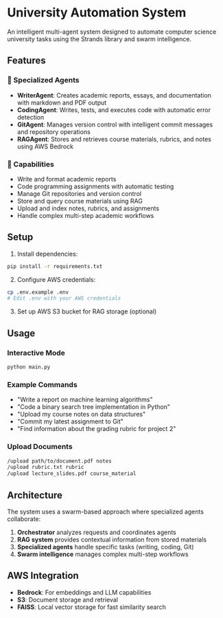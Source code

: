 # University Automation System

An intelligent multi-agent system designed to automate computer science university tasks using the Strands library and swarm intelligence.

## Features

### 🤖 Specialized Agents

- **WriterAgent**: Creates academic reports, essays, and documentation with markdown and PDF output
- **CodingAgent**: Writes, tests, and executes code with automatic error detection
- **GitAgent**: Manages version control with intelligent commit messages and repository operations
- **RAGAgent**: Stores and retrieves course materials, rubrics, and notes using AWS Bedrock

### 🎯 Capabilities

- Write and format academic reports
- Code programming assignments with automatic testing
- Manage Git repositories and version control
- Store and query course materials using RAG
- Upload and index notes, rubrics, and assignments
- Handle complex multi-step academic workflows

## Setup

1. Install dependencies:
```bash
pip install -r requirements.txt
```

2. Configure AWS credentials:
```bash
cp .env.example .env
# Edit .env with your AWS credentials
```

3. Set up AWS S3 bucket for RAG storage (optional)

## Usage

### Interactive Mode
```bash
python main.py
```

### Example Commands

- "Write a report on machine learning algorithms"
- "Code a binary search tree implementation in Python"
- "Upload my course notes on data structures"
- "Commit my latest assignment to Git"
- "Find information about the grading rubric for project 2"

### Upload Documents
```bash
/upload path/to/document.pdf notes
/upload rubric.txt rubric
/upload lecture_slides.pdf course_material
```

## Architecture

The system uses a swarm-based approach where specialized agents collaborate:

1. **Orchestrator** analyzes requests and coordinates agents
2. **RAG system** provides contextual information from stored materials
3. **Specialized agents** handle specific tasks (writing, coding, Git)
4. **Swarm intelligence** manages complex multi-step workflows

## AWS Integration

- **Bedrock**: For embeddings and LLM capabilities
- **S3**: Document storage and retrieval
- **FAISS**: Local vector storage for fast similarity search
